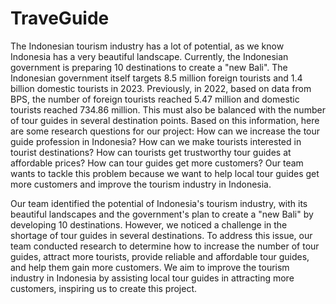 # TraveGuide
  The Indonesian tourism industry has a lot of potential, as we know Indonesia has a very beautiful landscape. Currently, the Indonesian government is preparing 10 destinations to create a "new Bali". The Indonesian government itself targets 8.5 million foreign tourists and 1.4 billion domestic tourists in 2023. Previously, in 2022, based on data from BPS, the number of foreign tourists reached 5.47 million and domestic tourists reached 734.86 million. This must also be balanced with the number of tour guides in several destination points. Based on this information, here are some research questions for our project:
How can we increase the tour guide profession in Indonesia?
How can we make tourists interested in tourist destinations?
How can tourists get trustworthy tour guides at affordable prices?
How can tour guides get more customers?
Our team wants to tackle this problem because we want to help local tour guides get more customers and improve the tourism industry in Indonesia.

  Our team identified the potential of Indonesia's tourism industry, with its beautiful landscapes and the government's plan to create a "new Bali" by developing 10 destinations. However, we noticed a challenge in the shortage of tour guides in several destinations. To address this issue, our team conducted research to determine how to increase the number of tour guides, attract more tourists, provide reliable and affordable tour guides, and help them gain more customers. We aim to improve the tourism industry in Indonesia by assisting local tour guides in attracting more customers, inspiring us to create this project.
